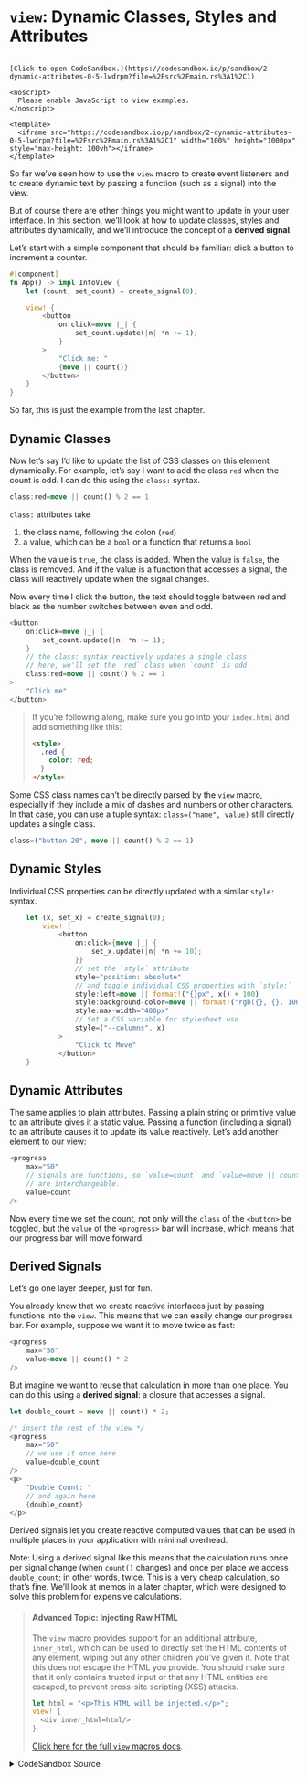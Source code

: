 # `view`: Dynamic Classes, Styles and Attributes

```admonish sandbox title="Live example" collapsible=true

[Click to open CodeSandbox.](https://codesandbox.io/p/sandbox/2-dynamic-attributes-0-5-lwdrpm?file=%2Fsrc%2Fmain.rs%3A1%2C1)

<noscript>
  Please enable JavaScript to view examples.
</noscript>

<template>
  <iframe src="https://codesandbox.io/p/sandbox/2-dynamic-attributes-0-5-lwdrpm?file=%2Fsrc%2Fmain.rs%3A1%2C1" width="100%" height="1000px" style="max-height: 100vh"></iframe>
</template>

```

So far we’ve seen how to use the `view` macro to create event listeners and to
create dynamic text by passing a function (such as a signal) into the view.

But of course there are other things you might want to update in your user interface.
In this section, we’ll look at how to update classes, styles and attributes dynamically,
and we’ll introduce the concept of a **derived signal**.

Let’s start with a simple component that should be familiar: click a button to
increment a counter.

```rust
#[component]
fn App() -> impl IntoView {
    let (count, set_count) = create_signal(0);

    view! {
        <button
            on:click=move |_| {
                set_count.update(|n| *n += 1);
            }
        >
            "Click me: "
            {move || count()}
        </button>
    }
}
```

So far, this is just the example from the last chapter.

## Dynamic Classes

Now let’s say I’d like to update the list of CSS classes on this element dynamically.
For example, let’s say I want to add the class `red` when the count is odd. I can
do this using the `class:` syntax.

```rust
class:red=move || count() % 2 == 1
```

`class:` attributes take

1. the class name, following the colon (`red`)
2. a value, which can be a `bool` or a function that returns a `bool`

When the value is `true`, the class is added. When the value is `false`, the class
is removed. And if the value is a function that accesses a signal, the class will
reactively update when the signal changes.

Now every time I click the button, the text should toggle between red and black as
the number switches between even and odd.

```rust
<button
    on:click=move |_| {
        set_count.update(|n| *n += 1);
    }
    // the class: syntax reactively updates a single class
    // here, we'll set the `red` class when `count` is odd
    class:red=move || count() % 2 == 1
>
    "Click me"
</button>
```

> If you’re following along, make sure you go into your `index.html` and add something like this:
>
> ```html
> <style>
>   .red {
>     color: red;
>   }
> </style>
> ```

Some CSS class names can’t be directly parsed by the `view` macro, especially if they include a mix of dashes and numbers or other characters. In that case, you can use a tuple syntax: `class=("name", value)` still directly updates a single class.

```rust
class=("button-20", move || count() % 2 == 1)
```

## Dynamic Styles

Individual CSS properties can be directly updated with a similar `style:` syntax.

```rust
    let (x, set_x) = create_signal(0);
        view! {
            <button
                on:click={move |_| {
                    set_x.update(|n| *n += 10);
                }}
                // set the `style` attribute
                style="position: absolute"
                // and toggle individual CSS properties with `style:`
                style:left=move || format!("{}px", x() + 100)
                style:background-color=move || format!("rgb({}, {}, 100)", x(), 100)
                style:max-width="400px"
                // Set a CSS variable for stylesheet use
                style=("--columns", x)
            >
                "Click to Move"
            </button>
    }
```

## Dynamic Attributes

The same applies to plain attributes. Passing a plain string or primitive value to
an attribute gives it a static value. Passing a function (including a signal) to
an attribute causes it to update its value reactively. Let’s add another element
to our view:

```rust
<progress
    max="50"
    // signals are functions, so `value=count` and `value=move || count.get()`
    // are interchangeable.
    value=count
/>
```

Now every time we set the count, not only will the `class` of the `<button>` be
toggled, but the `value` of the `<progress>` bar will increase, which means that
our progress bar will move forward.

## Derived Signals

Let’s go one layer deeper, just for fun.

You already know that we create reactive interfaces just by passing functions into
the `view`. This means that we can easily change our progress bar. For example,
suppose we want it to move twice as fast:

```rust
<progress
    max="50"
    value=move || count() * 2
/>
```

But imagine we want to reuse that calculation in more than one place. You can do this
using a **derived signal**: a closure that accesses a signal.

```rust
let double_count = move || count() * 2;

/* insert the rest of the view */
<progress
    max="50"
    // we use it once here
    value=double_count
/>
<p>
    "Double Count: "
    // and again here
    {double_count}
</p>
```

Derived signals let you create reactive computed values that can be used in multiple
places in your application with minimal overhead.

Note: Using a derived signal like this means that the calculation runs once per
signal change (when `count()` changes) and once per place we access `double_count`;
in other words, twice. This is a very cheap calculation, so that’s fine.
We’ll look at memos in a later chapter, which were designed to solve this problem
for expensive calculations.

> #### Advanced Topic: Injecting Raw HTML
>
> The `view` macro provides support for an additional attribute, `inner_html`, which
> can be used to directly set the HTML contents of any element, wiping out any other
> children you’ve given it. Note that this does _not_ escape the HTML you provide. You
> should make sure that it only contains trusted input or that any HTML entities are
> escaped, to prevent cross-site scripting (XSS) attacks.
>
> ```rust
> let html = "<p>This HTML will be injected.</p>";
> view! {
>   <div inner_html=html/>
> }
> ```
>
> [Click here for the full `view` macros docs](https://docs.rs/leptos/latest/leptos/macro.view.html).

<details>
<summary>CodeSandbox Source</summary>

```rust
use leptos::*;

#[component]
fn App() -> impl IntoView {
    let (count, set_count) = create_signal(0);

    // a "derived signal" is a function that accesses other signals
    // we can use this to create reactive values that depend on the
    // values of one or more other signals
    let double_count = move || count() * 2;

    view! {
        <button
            on:click=move |_| {
                set_count.update(|n| *n += 1);
            }

            // the class: syntax reactively updates a single class
            // here, we'll set the `red` class when `count` is odd
            class:red=move || count() % 2 == 1
        >
            "Click me"
        </button>
        // NOTE: self-closing tags like <br> need an explicit /
        <br/>

        // We'll update this progress bar every time `count` changes
        <progress
            // static attributes work as in HTML
            max="50"

            // passing a function to an attribute
            // reactively sets that attribute
            // signals are functions, so `value=count` and `value=move || count.get()`
            // are interchangeable.
            value=count
        ></progress>
        <br/>

        // This progress bar will use `double_count`
        // so it should move twice as fast!
        <progress
            max="50"
            // derived signals are functions, so they can also
            // reactively update the DOM
            value=double_count
        ></progress>
        <p>"Count: " {count}</p>
        <p>"Double Count: " {double_count}</p>
    }
}

fn main() {
    leptos::mount_to_body(App)
}
```

</details>
</preview>
